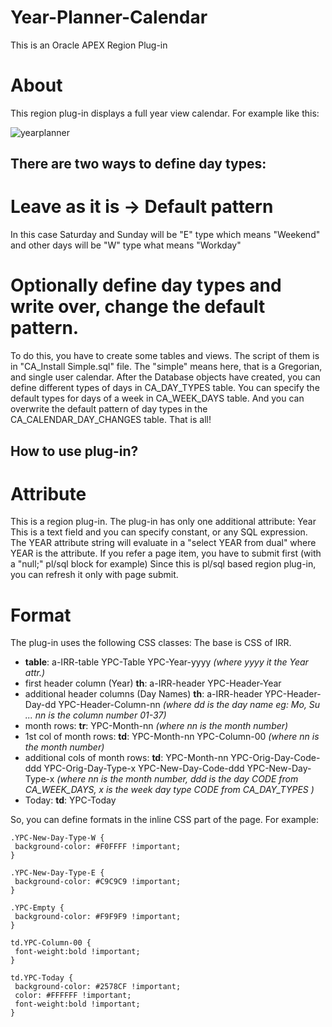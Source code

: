 # Year-Planner-Calendar

This is an Oracle APEX Region Plug-in

# About
This region plug-in displays a full year view calendar.
For example like this:

![yearplanner](https://user-images.githubusercontent.com/39552762/40416939-e27b959a-5e7e-11e8-9eb8-be632fe64925.png "Sample" )


## There are two ways to define day types: ##

# Leave as it is -> Default pattern #
In this case Saturday and Sunday will be "E" type which means "Weekend" and other days will be "W" type what means "Workday"

# Optionally define day types and write over, change the default pattern. #
To do this, you have to create some tables and views. The script of them is in "CA_Install Simple.sql" file. The "simple" means here, that is a Gregorian, and single user calendar.
After the Database objects have created, you can define different types of days in CA_DAY_TYPES table.
You can specify the default types for days of a week in CA_WEEK_DAYS table.
And you can overwrite the default pattern of day types in the CA_CALENDAR_DAY_CHANGES table. That is all!

## How to use plug-in? ##

# Attribute #
This is a region plug-in.
The plug-in has only one additional attribute: Year
This is a text field and you can specify constant, or any SQL expression. The YEAR attribute string will evaluate in a "select YEAR from dual" where YEAR is the attribute.
If you refer a page item, you have to submit first (with a "null;" pl/sql block for example)
Since this is pl/sql based region plug-in, you can refresh it only with page submit.

# Format #
The plug-in uses the following CSS classes:
The base is CSS of IRR.

* **table**: a-IRR-table YPC-Table YPC-Year-yyyy   *(where yyyy it the Year attr.)*
* first header column (Year) **th**: a-IRR-header YPC-Header-Year
* additional header columns (Day Names) **th**: a-IRR-header YPC-Header-Day-dd YPC-Header-Column-nn *(where dd is the day name eg: Mo, Su ... nn is the column number 01-37)*
* month rows: **tr**: YPC-Month-nn *(where nn is the month number)*
* 1st col of month rows:  **td**: YPC-Month-nn YPC-Column-00 *(where nn is the month number)*
* additional cols of month rows: **td**: YPC-Month-nn YPC-Orig-Day-Code-ddd YPC-Orig-Day-Type-x YPC-New-Day-Code-ddd YPC-New-Day-Type-x *(where nn is the month number, ddd is the day CODE from CA_WEEK_DAYS, x is the week day type CODE from CA_DAY_TYPES )*
* Today: **td**: YPC-Today

So, you can define formats in the inline CSS part of the page. For example:

    .YPC-New-Day-Type-W {
     background-color: #F0FFFF !important;
    } 
    
    .YPC-New-Day-Type-E {
     background-color: #C9C9C9 !important;
    } 
    
    .YPC-Empty {
     background-color: #F9F9F9 !important;
    } 
    
    td.YPC-Column-00 {
     font-weight:bold !important;
    } 
    
    td.YPC-Today {
     background-color: #2578CF !important;
     color: #FFFFFF !important;
     font-weight:bold !important;
    } 



